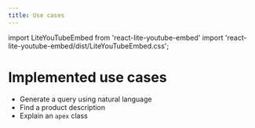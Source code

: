 ```yaml
---
title: Use cases
---
```


import LiteYouTubeEmbed from 'react-lite-youtube-embed'
import 'react-lite-youtube-embed/dist/LiteYouTubeEmbed.css';



# Implemented use cases

- Generate a query using natural language
- Find a product description
- Explain an `apex` class

<LiteYouTubeEmbed
              id="GJ3ihDHQtQE"
              params="autoplay=1&autohide=1&showinfo=0&rel=0"
              title="3min"
              poster="maxresdefault"
              webp
            />


